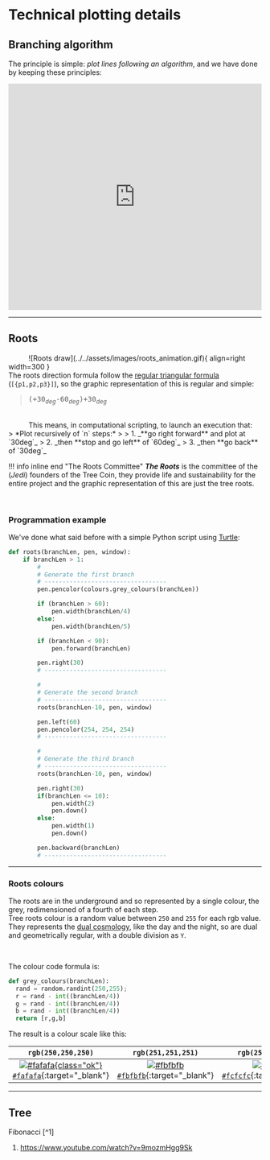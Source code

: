 # Technical plotting details
## Branching algorithm
The principle is simple: *plot lines following an algorithm*, and we have done by keeping these principles:<br>
<iframe width="100%" height="450" src="https://www.youtube.com/embed/kkGeOWYOFoA" title="YouTube video player" frameborder="0" allow="accelerometer; autoplay; clipboard-write; encrypted-media; gyroscope; picture-in-picture" allowfullscreen></iframe>

---

## Roots
<figure markdown style="display: inline;">
  ![Roots draw](../../assets/images/roots_animation.gif){ align=right width=300 }

  <div style="text-align: left;">
    The roots direction formula follow the <a href="https://reference.wolfram.com/language/ref/Triangle.html" target="_blank">regular triangular formula</a> (<code>[{p1,p2,p3}]</code>), so the graphic representation of this is regular and simple:
    <blockquote>
      <tt>(+30<sub><i>deg</i></sub>-60<sub><i>deg</i></sub>)+30<sub><i>deg</i></sub></tt>
    </blockquote>
    <br>
  </div>
</figure>
This means, in computational scripting, to launch an execution that:<br>
> *Plot recursively of `n` steps:*
>
> 1. _**go right forward** and plot at `30deg`_
> 2. _then **stop and go left** of `60deg`_
> 3. _then **go back** of `30deg`_

!!! info inline end "The Roots Committee"
    ***The Roots*** is the committee of the (*Jedi*) founders of the Tree Coin, they provide life and sustainability for the entire project and the graphic representation of this are just the tree roots.

<br>

### Programmation example
We've done what said before with a simple Python script using [Turtle](https://docs.python.org/3/library/turtle.html):
``` python
def roots(branchLen, pen, window):
    if branchLen > 1:
        #
        # Generate the first branch
        # ----------------------------------
        pen.pencolor(colours.grey_colours(branchLen))

        if (branchLen > 60):
            pen.width(branchLen/4)
        else:
            pen.width(branchLen/5)

        if (branchLen < 90):
            pen.forward(branchLen)

        pen.right(30)
        # ----------------------------------

        #
        # Generate the second branch
        # ----------------------------------
        roots(branchLen-10, pen, window)

        pen.left(60)
        pen.pencolor(254, 254, 254)
        # ----------------------------------

        #
        # Generate the third branch
        # ----------------------------------
        roots(branchLen-10, pen, window)

        pen.right(30)
        if(branchLen <= 10):
            pen.width(2)
            pen.down()
        else:
            pen.width(1)
            pen.down()

        pen.backward(branchLen)
        # ----------------------------------
```

---

### Roots colours
The roots are in the underground and so represented by a single colour, the grey, redimensioned of a fourth of each step.<br>
Tree roots colour is a random value between <code>250</code> and <code>255</code> for each rgb value.<br>
They represents the [dual cosmology](https://en.wikipedia.org/wiki/Dualism_in_cosmology), like the day and the night, so are dual and geometrically regular, with a double division as `Y`.<br>

<br>

The colour code formula is:<br>

``` py linenums="1" title="Grey colours generation"
def grey_colours(branchLen):
  rand = random.randint(250,255);
  r = rand - int((branchLen/4))
  g = rand - int((branchLen/4))
  b = rand - int((branchLen/4))
  return [r,g,b]
```

The result is a colour scale like this:

| `rgb(250,250,250)` | `rgb(251,251,251)` | `rgb(252,252,252)` | `rgb(253,253,253)` | `rgb(254,254,254)` | `rgb(255,255,255)` |
|:---------:|:---------:|:---------:|:---------:|:---------:|:---------:|
| [![#fafafa](https://via.placeholder.com/100x20/fafafa/000000?text=+){class="ok"}<br>`#fafafa`](https://coolors.co/fafafa){:target="_blank"} | [![#fbfbfb](https://via.placeholder.com/100x20/fbfbfb/000000?text=+)<br>`#fbfbfb`](https://coolors.co/fbfbfb){:target="_blank"} | [![#fcfcfc](https://via.placeholder.com/100x20/fcfcfc/000000?text=+)<br>`#fcfcfc`](https://coolors.co/fcfcfc){:target="_blank"} | [![#fdfdfd](https://via.placeholder.com/100x20/fdfdfd/000000?text=+)<br>`#fdfdfd`](https://coolors.co/fdfdfd){:target="_blank"} | [![#fefefe](https://via.placeholder.com/100x20/fefefe/000000?text=+)<br>`#fefefe`](https://coolors.co/fefefe){:target="_blank"} | [![#ffffff](https://via.placeholder.com/100x20/ffffff/000000?text=+)<br>`#ffffff`](https://coolors.co/ffffff){:target="_blank"} |

---

## Tree
Fibonacci [^1]


1. https://www.youtube.com/watch?v=9mozmHgg9Sk
